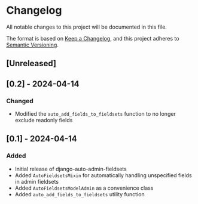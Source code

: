 # Changelog

All notable changes to this project will be documented in this file.

The format is based on [Keep a Changelog](https://keepachangelog.com/en/1.0.0/),
and this project adheres to [Semantic Versioning](https://semver.org/spec/v2.0.0.html).

## [Unreleased]

## [0.2] - 2024-04-14

### Changed
- Modified the `auto_add_fields_to_fieldsets` function to no longer exclude readonly fields

## [0.1] - 2024-04-14

### Added
- Initial release of django-auto-admin-fieldsets
- Added `AutoFieldsetsMixin` for automatically handling unspecified fields in admin fieldsets
- Added `AutoFieldsetsModelAdmin` as a convenience class
- Added `auto_add_fields_to_fieldsets` utility function
